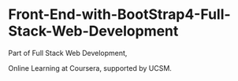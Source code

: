 # Front-End-with-BootStrap4-Full-Stack-Web-Development
Part of Full Stack Web Development,

Online Learning at Coursera, supported by UCSM. 

